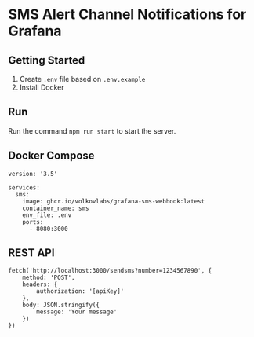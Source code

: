 # SMS Alert Channel Notifications for Grafana

## Getting Started

1. Create `.env` file based on `.env.example`
2. Install Docker

## Run

Run the command `npm run start` to start the server.

## Docker Compose

```
version: '3.5'

services:
  sms:
    image: ghcr.io/volkovlabs/grafana-sms-webhook:latest
    container_name: sms
    env_file: .env
    ports:
      - 8080:3000
```

## REST API

```
fetch('http://localhost:3000/sendsms?number=1234567890', {
    method: 'POST',
    headers: {
        authorization: '[apiKey]'
    },
    body: JSON.stringify({
        message: 'Your message'
    })
})
```
